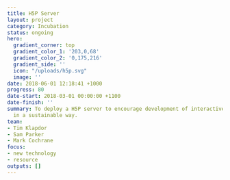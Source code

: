 ```yaml
---
title: H5P Server
layout: project
category: Incubation
status: ongoing
hero:
  gradient_corner: top
  gradient_color_1: '203,0,68'
  gradient_color_2: '0,175,216'
  gradient_side: ''
  icon: "/uploads/h5p.svg"
  image: ''
date: 2018-06-01 12:18:41 +1000
progress: 80
date-start: 2018-03-01 00:00:00 +1100
date-finish: ''
summary: To deploy a H5P server to encourage development of interactive resources
  in a sustainable way.
team:
- Tim Klapdor
- Sam Parker
- Mark Cochrane
focus:
- new technology
- resource
outputs: []
---
```

